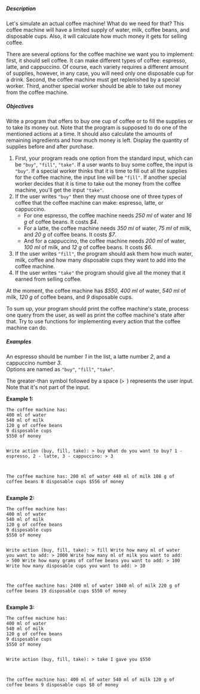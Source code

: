 <div class="step-text">
<h5 id="description">Description</h5>
<p>Let's simulate an actual coffee machine! What do we need for that? This coffee machine will have a limited supply of water, milk, coffee beans, and disposable cups. Also, it will calculate how much money it gets for selling coffee.</p>
<p>There are several options for the coffee machine we want you to implement: first, it should sell coffee. It can make different types of coffee: espresso, latte, and cappuccino. Of course, each variety requires a different amount of supplies, however, in any case, you will need only one disposable cup for a drink. Second, the coffee machine must get replenished by a special worker. Third, another special worker should be able to take out money from the coffee machine.</p>
<h5 id="objectives">Objectives</h5>
<p>Write a program that offers to buy one cup of coffee or to fill the supplies or to take its money out. Note that the program is supposed to do one of the mentioned actions at a time. It should also calculate the amounts of remaining ingredients and how much money is left. Display the quantity of supplies before and after purchase.</p>
<ol>
<li>First, your program reads one option from the standard input, which can be <code class="java">"buy"</code>, <code class="java">"fill"</code>, <code class="java">"take"</code>. If a user wants to buy some coffee, the input is <code class="java">"buy"</code>. If a special worker thinks that it is time to fill out all the supplies for the coffee machine, the input line will be <code class="java">"fill"</code>. If another special worker decides that it is time to take out the money from the coffee machine, you'll get the input <code class="java">"take"</code>.</li>
<li>If the user writes <code class="java">"buy"</code> then they must choose one of three types of coffee that the coffee machine can make: espresso, latte, or cappuccino.
	<ul>
<li>For one espresso, the coffee machine needs <em>250 ml</em> of water and <em>16 g</em> of coffee beans. It costs <em>$4</em>.</li>
<li>For a latte, the coffee machine needs <em>350 ml</em> of water, <em>75 ml</em> of milk, and <em>20 g</em> of coffee beans. It costs <em>$7</em>.</li>
<li>And for a cappuccino, the coffee machine needs <em>200 ml</em> of water, <em>100 ml</em> of milk, and <em>12 g</em> of coffee beans. It costs <em>$6</em>.</li>
</ul>
</li>
<li>If the user writes <code class="java">"fill"</code>, the program should ask them how much water, milk, coffee and how many disposable cups they want to add into the coffee machine.</li>
<li>If the user writes <code class="java">"take"</code> the program should give all the money that it earned from selling coffee.</li>
</ol>
<p>At the moment, the coffee machine has <em>$550</em>, <em>400 ml</em> of water, <em>540 ml</em> of milk, <em>120 g</em> of coffee beans, and <em>9</em> disposable cups.</p>
<p> </p>
<p>To sum up, your program should print the coffee machine's state, process one query from the user, as well as print the coffee machine's state after that. Try to use functions for implementing every action that the coffee machine can do.</p>
<p> </p>
<h5 id="examples">Examples</h5>
<p>An espresso should be number <em>1</em> in the list, a latte number <em>2</em>, and a cappuccino number <em>3</em>.<br/>
Options are named as <code class="java">"buy"</code>, <code class="java">"fill"</code>, <code class="java">"take"</code>.</p>
<p>The greater-than symbol followed by a space (<code class="java">&gt; </code>) represents the user input. Note that it's not part of the input.</p>
<p><strong>Example 1:</strong></p>
<pre><code class="language-no-highlight">The coffee machine has:
400 ml of water
540 ml of milk
120 g of coffee beans
9 disposable cups
$550 of money

Write action (buy, fill, take): 
&gt; buy
What do you want to buy? 1 - espresso, 2 - latte, 3 - cappuccino: 
&gt; 3

The coffee machine has:
200 ml of water
440 ml of milk
108 g of coffee beans
8 disposable cups
$556 of money</code></pre>
<p><strong>Example 2:</strong></p>
<pre><code class="language-no-highlight">The coffee machine has:
400 ml of water
540 ml of milk
120 g of coffee beans
9 disposable cups
$550 of money

Write action (buy, fill, take): 
&gt; fill
Write how many ml of water you want to add: 
&gt; 2000
Write how many ml of milk you want to add: 
&gt; 500
Write how many grams of coffee beans you want to add: 
&gt; 100
Write how many disposable cups you want to add: 
&gt; 10

The coffee machine has:
2400 ml of water
1040 ml of milk
220 g of coffee beans
19 disposable cups
$550 of money</code></pre>
<p><strong>Example 3:</strong></p>
<pre><code class="language-no-highlight">The coffee machine has:
400 ml of water
540 ml of milk
120 g of coffee beans
9 disposable cups
$550 of money

Write action (buy, fill, take): 
&gt; take
I gave you $550

The coffee machine has:
400 ml of water
540 ml of milk
120 g of coffee beans
9 disposable cups
$0 of money</code></pre>
</div>
